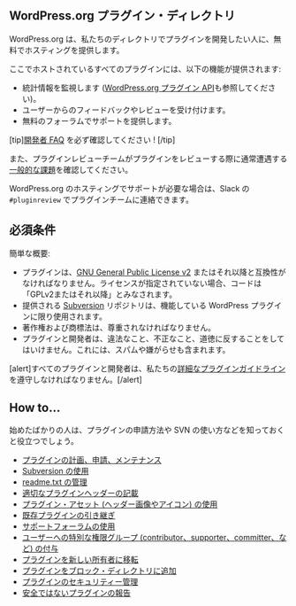 <!-- 
## The WordPress.org Plugin Directory
 -->
## WordPress.org プラグイン・ディレクトリ

<!-- 
WordPress.org offers free hosting to anyone who wishes to develop a plugin in our directory.
 -->
WordPress.org は、私たちのディレクトリでプラグインを開発したい人に、無料でホスティングを提供します。

<!-- 
All plugins hosted here have access to:
 -->
ここでホストされているすべてのプラグインには、以下の機能が提供されます:

<!-- 
- Monitor statistics (see also the [WordPress.org Plugin API](https://codex.wordpress.org/WordPress.org_API#Plugins)).
- Receive feedback and reviews from users.
- Provide support via a free forum.
 -->
- 統計情報を監視します ([WordPress.org プラグイン API](https://codex.wordpress.org/WordPress.org_API#Plugins)も参照してください)。
- ユーザーからのフィードバックやレビューを受け付けます。
- 無料のフォーラムでサポートを提供します。

<!-- 
[tip]Make sure you review the [Developer FAQ!](https://developer.wordpress.org/plugins/wordpress-org/plugin-developer-faq/)[/tip]
 -->
[tip][開発者 FAQ](https://developer.wordpress.org/plugins/wordpress-org/plugin-developer-faq/) を必ず確認してください ! [/tip]

<!-- 
And make sure that you've reviewed the [common issues](./common-issues/index.md) that the Plugin Review Team typically encounters when reviewing plugins.
 -->
また、プラグインレビューチームがプラグインをレビューする際に通常遭遇する[一般的な課題](./common-issues/index.md)を確認してください。

<!-- 
If you require assistance with your hosting on WordPress.org, you can contact the plugin team via Slack in `#pluginreview`.
 -->
WordPress.org のホスティングでサポートが必要な場合は、Slack の `#pluginreview` でプラグインチームに連絡できます。

<!-- 
## Requirements
 -->
## 必須条件

<!-- 
A brief overview:
 -->
簡単な概要:

<!-- 
- Plugins must be compatible with the [GNU General Public License v2](https://www.gnu.org/licenses/license-list.html#GPLCompatibleLicenses) or later. If a license is not specified, code will be considered "GPLv2 or later".
- The provided [Subversion](https://subversion.apache.org/) repository must be used for functional WordPress plugins only.
- Copyright and Trademark law must be respected.
- The plugin and developer must not do anything illegal, dishonest, or morally offensive. This includes spamming or harassment.
 -->
- プラグインは、[GNU General Public License v2](https://www.gnu.org/licenses/license-list.html#GPLCompatibleLicenses) またはそれ以降と互換性がなければなりません。ライセンスが指定されていない場合、コードは「GPLv2またはそれ以降」とみなされます。
- 提供される [Subversion](https://subversion.apache.org/) リポジトリは、機能している WordPress プラグインに限り使用されます。
- 著作権および商標法は、尊重されなければなりません。
- プラグインと開発者は、違法なこと、不正なこと、道徳に反することをしてはいけません。これには、スパムや嫌がらせも含まれます。

<!-- 
[alert]All plugins and developers must comply with our [Detailed Plugin Guidelines](https://developer.wordpress.org/plugins/wordpress-org/detailed-plugin-guidelines/).[/alert]
 -->
[alert]すべてのプラグインと開発者は、私たちの[詳細なプラグインガイドライン](https://developer.wordpress.org/plugins/wordpress-org/detailed-plugin-guidelines/)を遵守しなければなりません。[/alert]

<!-- 
## How to...
 -->
## How to...

<!-- 
If you're just getting started, it helps to know how to submit your plugin, use SVN, and so on.
 -->
始めたばかりの人は、プラグインの申請方法や SVN の使い方などを知っておくと役立つでしょう。

<!-- 
- [...plan, submit, and maintain your plugin](https://developer.wordpress.org/plugins/wordpress-org/planning-submitting-and-maintaining-plugins/)
- [...use SVN (aka Subversion)](https://developer.wordpress.org/plugins/wordpress-org/how-to-use-subversion/)
- [...manage your readme.txt](https://developer.wordpress.org/plugins/wordpress-org/how-your-readme-txt-works/)
- [...write proper plugin headers](https://developer.wordpress.org/plugins/plugin-basics/header-requirements/)
- [...use plugin assets (header images and icons)](https://developer.wordpress.org/plugins/wordpress-org/plugin-assets/)
- [...take over an existing plugin](https://developer.wordpress.org/plugins/wordpress-org/take-over-an-existing-plugin/)
- [...use the support forums](https://developer.wordpress.org/plugins/wordpress-org/using-the-forums/)
- [...grant users special roles (contributor, supporter, committer, etc)](https://developer.wordpress.org/plugins/wordpress-org/special-user-roles-capabilities/)
- [...transfer your plugin to a new owner](https://developer.wordpress.org/plugins/wordpress-org/transferring-your-plugin-to-a-new-owner/)
- [...add your plugin to the block directory](https://developer.wordpress.org/plugins/wordpress-org/add-your-plugin-to-the-block-directory/)
- [...manage your plugin's security](https://developer.wordpress.org/plugins/wordpress-org/plugin-security/)
- [...report an insecure plugin](https://developer.wordpress.org/plugins/wordpress-org/plugin-security/reporting-plugin-security-issues/)
 -->
- [プラグインの計画、申請、メンテナンス](https://developer.wordpress.org/plugins/wordpress-org/planning-submitting-and-maintaining-plugins/)
- [Subversion の使用](https://developer.wordpress.org/plugins/wordpress-org/how-to-use-subversion/)
- [readme.txt の管理](https://developer.wordpress.org/plugins/wordpress-org/how-your-readme-txt-works/)
- [適切なプラグインヘッダーの記載](https://developer.wordpress.org/plugins/plugin-basics/header-requirements/)
- [プラグイン・アセット (ヘッダー画像やアイコン) の使用](https://developer.wordpress.org/plugins/wordpress-org/plugin-assets/)
- [既存プラグインの引き継ぎ](https://developer.wordpress.org/plugins/wordpress-org/take-over-an-existing-plugin/)
- [サポートフォーラムの使用](https://developer.wordpress.org/plugins/wordpress-org/using-the-forums/)
- [ユーザーへの特別な権限グループ (contributor、supporter、committer、など) の付与](https://developer.wordpress.org/plugins/wordpress-org/special-user-roles-capabilities/)
- [プラグインを新しい所有者に移転](https://developer.wordpress.org/plugins/wordpress-org/transferring-your-plugin-to-a-new-owner/)
- [プラグインをブロック・ディレクトリに追加](https://developer.wordpress.org/plugins/wordpress-org/add-your-plugin-to-the-block-directory/)
- [プラグインのセキュリティー管理](https://developer.wordpress.org/plugins/wordpress-org/plugin-security/)
- [安全ではないプラグインの報告](https://developer.wordpress.org/plugins/wordpress-org/plugin-security/reporting-plugin-security-issues/)